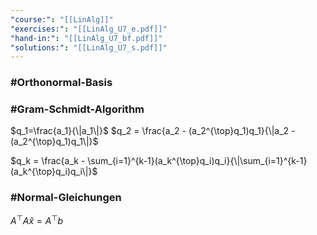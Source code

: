 ```yaml
---
"course:": "[[LinAlg]]"
"exercises:": "[[LinAlg_U7_e.pdf]]"
"hand-in:": "[[LinAlg_U7_bf.pdf]]"
"solutions:": "[[LinAlg_U7_s.pdf]]"
---
```




### #Orthonormal-Basis
### #Gram-Schmidt-Algorithm



$q_1=\frac{a_1}{\|a_1\|}$
$q_2 = \frac{a_2 - (a_2^{\top}q_1)q_1}{\|a_2 - (a_2^{\top}q_1)q_1\|}$



$q_k = \frac{a_k - \sum_{i=1}^{k-1}(a_k^{\top}q_i)q_i}{\|\sum_{i=1}^{k-1}(a_k^{\top}q_i)q_i\|}$



### #Normal-Gleichungen  

$A^\top A \hat{x} = A^\top b$







